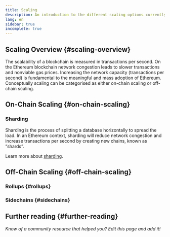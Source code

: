 ```yaml
---
title: Scaling
description: An introduction to the different scaling options currently being developed by the Ethereum community.
lang: en
sidebar: true
incomplete: true
---
```


## Scaling Overview {#scaling-overview}

The scalability of a blockchain is measured in transactions per second. On the Ethereum blockchain network congestion leads to slower transactions and nonviable gas prices. Increasing the network capacity (transactions per second) is fundamental to the meaningful and mass adoption of Ethereum. Conceptually scaling can be categorised as either on-chain scaling or off-chain scaling.

## On-Chain Scaling {#on-chain-scaling}

### Sharding

Sharding is the process of splitting a database horizontally to spread the load. In an Ethereum context, sharding will reduce network congestion and increase transactions per second by creating new chains, known as “shards”.

Learn more about [sharding](/eth2/shard-chains/).

## Off-Chain Scaling {#off-chain-scaling}

### Rollups {#rollups}

### Sidechains {#sidechains}

## Further reading {#further-reading}

_Know of a community resource that helped you? Edit this page and add it!_
